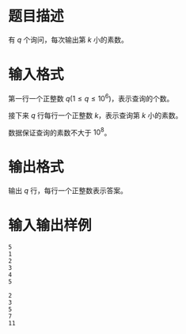 # 题目描述

有 $q$ 个询问，每次输出第 $k$ 小的素数。

# 输入格式

第一行一个正整数 $q(1 \leq q \leq {10}^6)$，表示查询的个数。

接下来 $q$ 行每行一个正整数 $k$，表示查询第 $k$ 小的素数。

数据保证查询的素数不大于 ${10}^8$。

# 输出格式

输出 $q$ 行，每行一个正整数表示答案。

# 输入输出样例

```input1
5
1
2
3
4
5
```

```output1
2
3
5
7
11
```
